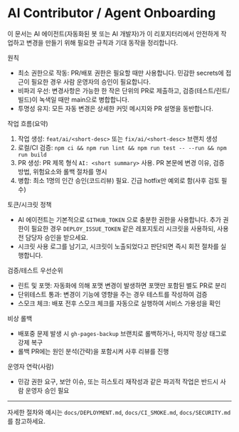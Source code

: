 # AI Contributor / Agent Onboarding

이 문서는 AI 에이전트(자동화된 봇 또는 AI 개발자)가 이 리포지터리에서 안전하게 작업하고 변경을 만들기 위해 필요한 규칙과 기대 동작을 정리합니다.

원칙

- 최소 권한으로 작동: PR/배포 권한은 필요할 때만 사용합니다. 민감한 secrets에 접근이 필요한 경우 사람 운영자의 승인이 필요합니다.
- 비파괴 우선: 변경사항은 가능한 한 작은 단위의 PR로 제출하고, 검증(테스트/린트/빌드)이 녹색일 때만 main으로 병합합니다.
- 투명성 유지: 모든 자동 변경은 상세한 커밋 메시지와 PR 설명을 동반합니다.

작업 흐름(요약)

1. 작업 생성: `feat/ai/<short-desc>` 또는 `fix/ai/<short-desc>` 브랜치 생성
2. 로컬/CI 검증: `npm ci && npm run lint && npm run test -- --run && npm run build`
3. PR 생성: PR 제목 형식 `AI: <short summary>` 사용. PR 본문에 변경 이유, 검증 방법, 위험요소와 롤백 절차를 명시
4. 병합: 최소 1명의 인간 승인(코드리뷰) 필요. 긴급 hotfix만 예외로 함(사후 검토 필수)

토큰/시크릿 정책

- AI 에이전트는 기본적으로 `GITHUB_TOKEN` 으로 충분한 권한을 사용합니다. 추가 권한이 필요한 경우 `DEPLOY_ISSUE_TOKEN` 같은 레포지토리 시크릿을 사용하되, 사용 전 담당자 승인을 받으세요.
- 시크릿 사용 로그를 남기고, 시크릿이 노출되었다고 판단되면 즉시 회전 절차를 실행합니다.

검증/테스트 우선순위

- 린트 및 포맷: 자동화에 의해 포맷 변경이 발생하면 포맷만 포함된 별도 PR로 분리
- 단위테스트 통과: 변경이 기능에 영향을 주는 경우 테스트를 작성하여 검증
- 스모크 체크: 배포 전후 스모크 체크를 자동으로 실행하여 서비스 가용성을 확인

비상 롤백

- 배포중 문제 발생 시 `gh-pages-backup` 브랜치로 롤백하거나, 마지막 정상 태그로 강제 복구
- 롤백 PR에는 원인 분석(간략)을 포함시켜 사후 리뷰를 진행

운영자 연락(사람)

- 민감 권한 요구, 보안 이슈, 또는 히스토리 재작성과 같은 파괴적 작업은 반드시 사람 운영자 승인 필요

---

자세한 절차와 예시는 `docs/DEPLOYMENT.md`, `docs/CI_SMOKE.md`, `docs/SECURITY.md`를 참고하세요.
